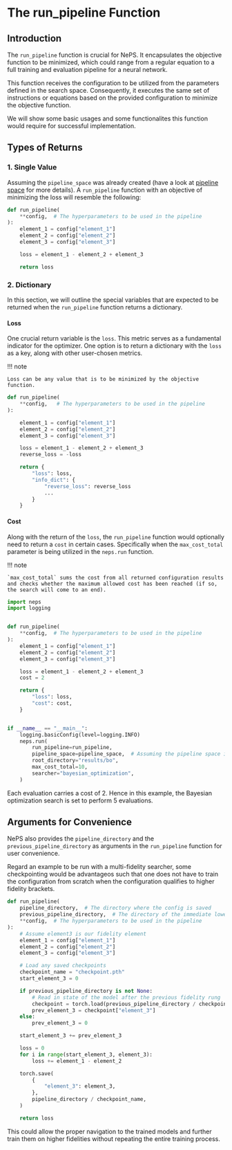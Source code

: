 # The run_pipeline Function

## Introduction

The `run_pipeline` function is crucial for NePS. It encapsulates the objective function to be minimized, which could range from a regular equation to a full training and evaluation pipeline for a neural network.

This function receives the configuration to be utilized from the parameters defined in the search space. Consequently, it executes the same set of instructions or equations based on the provided configuration to minimize the objective function.

We will show some basic usages and some functionalites this function would require for successful implementation.

## Types of Returns

### 1. Single Value

Assuming the `pipeline_space` was already created (have a look at [pipeline space](https://automl.github.io/neps/latest/pipeline_space/) for more details). A `run_pipeline` function with an objective of minimizing the loss will resemble the following:

```python
def run_pipeline(
    **config,  # The hyperparameters to be used in the pipeline
):
    element_1 = config["element_1"]
    element_2 = config["element_2"]
    element_3 = config["element_3"]

    loss = element_1 - element_2 + element_3

    return loss
```

### 2. Dictionary

In this section, we will outline the special variables that are expected to be returned when the `run_pipeline` function returns a dictionary.

#### Loss

One crucial return variable is the `loss`. This metric serves as a fundamental indicator for the optimizer. One option is to return a dictionary with the `loss` as a key, along with other user-chosen metrics.

!!! note

```
Loss can be any value that is to be minimized by the objective function.
```

```python
def run_pipeline(
    **config,   # The hyperparameters to be used in the pipeline
):

    element_1 = config["element_1"]
    element_2 = config["element_2"]
    element_3 = config["element_3"]

    loss = element_1 - element_2 + element_3
    reverse_loss = -loss

    return {
        "loss": loss,
        "info_dict": {
            "reverse_loss": reverse_loss
            ...
        }
    }
```

#### Cost

Along with the return of the `loss`, the `run_pipeline` function would optionally need to return a `cost` in certain cases. Specifically when the `max_cost_total` parameter is being utilized in the `neps.run` function.

!!! note

```
`max_cost_total` sums the cost from all returned configuration results and checks whether the maximum allowed cost has been reached (if so, the search will come to an end).
```

```python
import neps
import logging


def run_pipeline(
    **config,  # The hyperparameters to be used in the pipeline
):
    element_1 = config["element_1"]
    element_2 = config["element_2"]
    element_3 = config["element_3"]

    loss = element_1 - element_2 + element_3
    cost = 2

    return {
        "loss": loss,
        "cost": cost,
    }


if __name__ == "__main__":
    logging.basicConfig(level=logging.INFO)
    neps.run(
        run_pipeline=run_pipeline,
        pipeline_space=pipeline_space,  # Assuming the pipeline space is defined
        root_directory="results/bo",
        max_cost_total=10,
        searcher="bayesian_optimization",
    )
```

Each evaluation carries a cost of 2. Hence in this example, the Bayesian optimization search is set to perform 5 evaluations.

## Arguments for Convenience

NePS also provides the `pipeline_directory` and the `previous_pipeline_directory` as arguments in the `run_pipeline` function for user convenience.

Regard an example to be run with a multi-fidelity searcher, some checkpointing would be advantageos such that one does not have to train the configuration from scratch when the configuration qualifies to higher fidelity brackets.

```python
def run_pipeline(
    pipeline_directory,  # The directory where the config is saved
    previous_pipeline_directory,  # The directory of the immediate lower fidelity config
    **config,  # The hyperparameters to be used in the pipeline
):
    # Assume element3 is our fidelity element
    element_1 = config["element_1"]
    element_2 = config["element_2"]
    element_3 = config["element_3"]

    # Load any saved checkpoints
    checkpoint_name = "checkpoint.pth"
    start_element_3 = 0

    if previous_pipeline_directory is not None:
        # Read in state of the model after the previous fidelity rung
        checkpoint = torch.load(previous_pipeline_directory / checkpoint_name)
        prev_element_3 = checkpoint["element_3"]
    else:
        prev_element_3 = 0

    start_element_3 += prev_element_3

    loss = 0
    for i in range(start_element_3, element_3):
        loss += element_1 - element_2

    torch.save(
        {
            "element_3": element_3,
        },
        pipeline_directory / checkpoint_name,
    )

    return loss
```

This could allow the proper navigation to the trained models and further train them on higher fidelities without repeating the entire training process.
